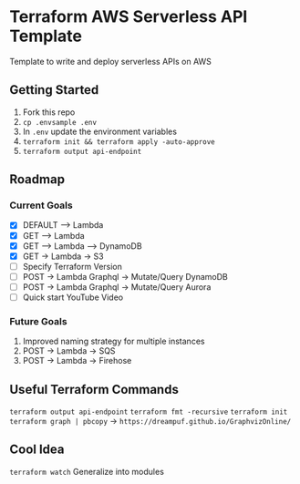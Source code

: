 # Terraform AWS Serverless API Template

Template to write and deploy serverless APIs on AWS

## Getting Started

1. Fork this repo
1. `cp .envsample .env`
1. In `.env` update the environment variables
1. `terraform init && terraform apply -auto-approve`
1. `terraform output api-endpoint`

## Roadmap

### Current Goals

- [x] DEFAULT --> Lambda
- [x] GET --> Lambda
- [x] GET --> Lambda --> DynamoDB
- [x] GET -> Lambda -> S3
- [ ] Specify Terraform Version
- [ ] POST -> Lambda Graphql -> Mutate/Query DynamoDB
- [ ] POST -> Lambda Graphql -> Mutate/Query Aurora
- [ ] Quick start YouTube Video

### Future Goals

1. Improved naming strategy for multiple instances
1. POST -> Lambda -> SQS
1. POST -> Lambda -> Firehose

## Useful Terraform Commands

`terraform output api-endpoint`
`terraform fmt -recursive`
`terraform init`
`terraform graph | pbcopy` -> `https://dreampuf.github.io/GraphvizOnline/`

## Cool Idea

`terraform watch`
Generalize into modules
